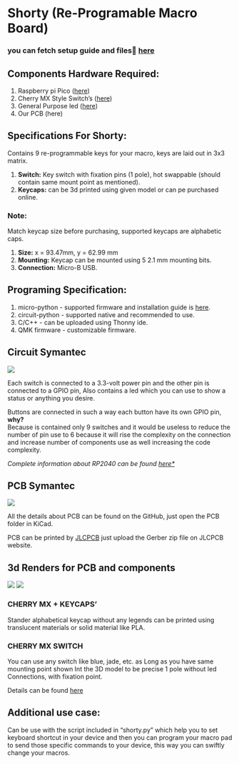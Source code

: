 # **Shorty (Re-Programable Macro Board)**

### you can fetch setup guide and files📂 [here](https://sb2001nov.github.io/shorty/)

## **Components Hardware Required:**

1. Raspberry pi Pico ([here](https://datasheets.raspberrypi.com/pico/pico-datasheet.pdf))
1. Cherry MX Style Switch’s ([here](https://cdn.sparkfun.com/datasheets/Components/Switches/MX%20Series.pdf))
1. General Purpose led ([here](https://learn.adafruit.com/all-about-leds/what-is-an-led))
1. Our PCB (here)

## **Specifications For Shorty:**

Contains 9 re-programmable keys for your macro, keys are laid out in 3x3 matrix.

1. **Switch:** Key switch with fixation pins (1 pole), hot swappable (should contain same mount point as mentioned).
1. **Keycaps:** can be 3d printed using given model or can pe purchased online.

### **Note:**
Match keycap size before purchasing, supported keycaps are alphabetic caps.

1. **Size:** x = 93.47mm, y = 62.99 mm
1. **Mounting:** Keycap can be mounted using 5 2.1 mm mounting bits.
1. **Connection:** Micro-B USB.

## **Programing Specification:**

1. micro-python - supported firmware and installation guide is [here](https://projects.raspberrypi.org/en/projects/getting-started-with-the-pico/3).
1. circuit-python - supported native and recommended to use.
1. C/C++ - can be uploaded using Thonny ide.
1. QMK firmware - customizable firmware.

## **Circuit Symantec**

![](img/md_src/circuit.png)

Each switch is connected to a 3.3-volt power pin and the other pin is connected to a GPIO pin,
Also contains a led which you can use to show a status or anything you desire.

Buttons are connected in such a way each button have its own GPIO pin, **why?**
</br>
Because is contained only 9 switches and it would be useless to reduce the number of pin use to 6 because it will rise the complexity on the connection and increase number of components use as well increasing the code complexity.

*Complete information about RP2040 can be found [here*](https://datasheets.raspberrypi.com/pico/pico-datasheet.pdf)*

## **PCB Symantec**

![](img/md_src/pcb.png)

All the details about PCB can be found on the GitHub, just open the PCB folder in KiCad.

PCB can be printed by [JLCPCB](https://cart.jlcpcb.com/) just upload the Gerber zip file on JLCPCB website.


## **3d Renders for PCB and components**
![](img/md_src/keycap.png)
![](img/md_src/switch.png)

### **CHERRY MX + KEYCAPS’**
Stander alphabetical keycap without any legends can be printed using translucent materials or solid material like PLA.

### **CHERRY MX SWITCH**
You can use any switch like blue, jade, etc. as Long as you have same mounting point shown Int the 3D model to be precise 1 pole without led Connections, with fixation point.

Details can be found [here](https://cdn.sparkfun.com/datasheets/Components/Switches/MX%20Series.pdf)

## **Additional use case:**
Can be use with the script included in “shorty.py” which help you to set keyboard shortcut in your device and then you can program your macro pad to send those specific commands to your device, this way you can swiftly change your macros.
